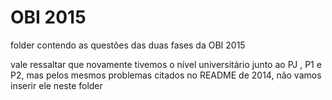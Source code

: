 # OBI 2015

folder contendo as questões das duas fases da OBI 2015

vale ressaltar que novamente tivemos o nível universitário junto ao PJ , P1 e P2, mas pelos mesmos problemas citados no README de 2014, não vamos inserir ele neste folder
